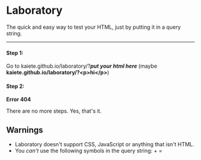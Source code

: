 
# Laboratory
The quick and easy way to test your HTML, just by putting it in a query string.

---------------------------------------------------------------------------------

#### Step 1:
Go to kaiete.github.io/laboratory/?***put your html here*** (maybe **kaiete.github.io/laboratory/?\<p>hi\</p>**)
#### Step 2:
**Error 404**

There are no more steps. Yes, that's it.

## Warnings
* Laboratory doesn't support CSS, JavaScript or anything that isn't HTML.
* You *can't* use the following symbols in the query string: + =
